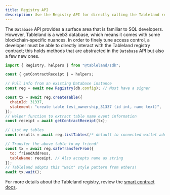 ```yaml
---
title: Registry API
description: Use the Registry API for directly calling the Tableland registry smart contract.
---
```


The `Database` API provides a surface area that is familiar to SQL developers. However, Tableland is a web3 database, which means it comes with some blockchain-specific nuances. In order to finely tune access control, a developer must be able to directly interact with the Tableland registry contract; this holds methods that are abstracted in the `Database` API but also a few new ones.

```js
import { Registry, helpers } from "@tableland/sdk";

const { getContractReceipt } = helpers;

// Pull info from an existing Database instance
const reg = await new Registry(db.config); // Must have a signer

const tx = await reg.createTable({
  chainId: 31337,
  statement: "create table test_ownership_31337 (id int, name text)",
});
// Helper function to extract table name event information
const receipt = await getContractReceipt(tx);

// List my tables
const results = await reg.listTables(/* default to connected wallet address */);

// Transfer the above table to my friend!
const tx = await reg.safeTransferFrom({
  to: friendAddress,
  tableName: receipt, // Also accepts name as string
});
// Tableland adopts this "wait" style pattern from ethers!
await tx.wait();
```

For more details about the Tableland registry, review the [smart contract docs](/smart-contracts).
